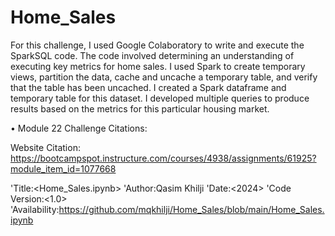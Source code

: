 # Home_Sales

For this challenge, I used Google Colaboratory to write and execute the SparkSQL code. The code involved determining an understanding of executing key metrics for home sales. I used Spark to create temporary views, partition the data, cache and uncache a temporary table, and verify that the table has been uncached. I created a Spark dataframe and temporary table for this dataset. I developed multiple queries to produce results based on the metrics for this particular housing market.

• Module 22 Challenge Citations:

Website Citation: https://bootcampspot.instructure.com/courses/4938/assignments/61925?module_item_id=1077668

'Title:<Home_Sales.ipynb> 'Author:Qasim Khilji 'Date:<2024> 'Code Version:<1.0> 'Availability:https://github.com/mqkhilji/Home_Sales/blob/main/Home_Sales.ipynb
